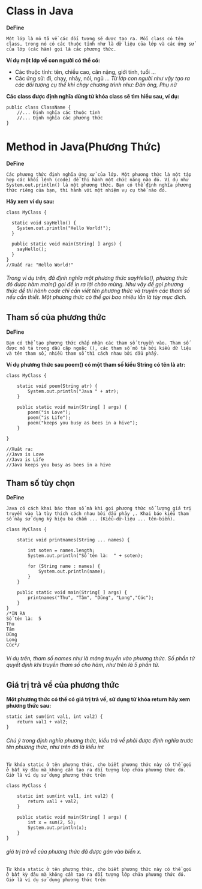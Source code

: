 # Class in Java
**DeFine**

```Một lớp là mô tả về các đối tượng sẽ được tạo ra. Mỗi class có tên class, trong nó có các thuộc tính như là dữ liệu của lớp và các ứng sử của lớp (các hàm) gọi là các phương thức.```

**Ví dụ một lớp về con người có thể có:**
- Các thuộc tính: tên, chiều cao, cân nặng, giới tính, tuổi ...
- Các ứng sử: đi, chạy, nhảy, nói, ngủ ...
	*Từ lớp con người như vậy tạo ra các đối tượng cụ thể khi chạy chương trình như: Đàn ông, Phụ nữ*
	
**Các class được định nghĩa dùng từ khóa class sẽ tìm hiểu sau, ví dụ:**

```
public class ClassName {
    //... Định nghĩa các thuộc tính
    //... Định nghĩa các phương thức
}
```
# Method in Java(Phương Thức)
**DeFine**

```Các phương thức định nghĩa ứng xử của lớp. Một phương thức là một tập hợp các khối lệnh (code) để thi hành một chức năng nào đó. Ví dụ như System.out.println() là một phương thức. Bạn có thể định nghĩa phương thức riêng của bạn, thi hành với một nhiệm vụ cụ thể nào đó.```

**Hãy xem ví dụ sau:**
```
class MyClass {

  static void sayHello() {
    System.out.println("Hello World!");
  }

  public static void main(String[ ] args) {
    sayHello();
  }
}
//Xuất ra: "Hello World!"
```
###### Trong ví dụ trên, đã định nghĩa một phương thức sayHello(), phương thức đó được hàm main() gọi để in ra lời chào mừng. Như vậy để gọi phương thức để thi hành code chỉ cần viết tên phương thức và truyền các tham số nếu cần thiết. Một phương thức có thể gọi bao nhiêu lần là tùy mục đích.

## Tham số của phương thức

**DeFine**

```Bạn có thể tạo phương thức chấp nhận các tham số truyền vào. Tham số được mô tả trong dấu cặp ngoặc (), các tham số mô tả bởi kiểu dữ liệu và tên tham số, nhiều tham số thì cách nhau bởi dấu phẩy.```

**Ví dụ phương thức sau poem() có một tham số kiểu String có tên là atr:**

```
class MyClass {

    static void poem(String atr) {
        System.out.println("Java " + atr);
    }

    public static void main(String[ ] args) {
        poem("is Love");
        poem("is Life");
        poem("keeps you busy as bees in a hive");
    }

}

//Xuât ra:
//Java is Love
//Java is Life
//Java keeps you busy as bees in a hive
```
## Tham số tùy chọn

**DeFine**

```Java có cách khai báo tham số mà khi gọi phương thức số lượng giá trị truyền vào là tùy thích cách nhau bởi dấu phảy ,. Khai báo kiểu tham số này sử dụng ký hiệu ba chấm ... (Kiểu-dữ-liệu ... tên-biến).```

```
class MyClass {

    static void printnames(String ... names) {

        int soten = names.length;
        System.out.println("Số tên là:  " + soten);

        for (String name : names) {
            System.out.println(name);
        }
    }

    public static void main(String[ ] args) {
        printnames("Thu", "Tâm", "Dũng", "Long","Cúc");
    }
}
/*IN RA
Số tên là:  5
Thu
Tâm
Dũng
Long
Cúc*/
```
###### Ví dụ trên, tham số names như là mảng truyền vào phương thức. Số phần tử quyết định khi truyền tham số cho hàm, như trên là 5 phần tử.

## Giá trị trả về của phương thức

**Một phương thức có thể có giá trị trả về, sử dụng từ khóa return hãy xem phương thức sau:**

```
static int sum(int val1, int val2) {
    return val1 + val2;
}
```
###### Chú ý trong định nghĩa phương thức, kiểu trả về phải được định nghĩa trước tên phương thức, như trên đó là kiểu int

```Từ khóa static ở tên phương thức, cho biết phương thức này có thể gọi ở bất kỳ đâu mà không cần tạo ra đối tượng lớp chứa phương thức đó. Giờ là ví dụ sử dụng phương thức trên```

```
class MyClass {

    static int sum(int val1, int val2) {
        return val1 + val2;
    }

    public static void main(String[ ] args) {
        int x = sum(2, 5);
        System.out.println(x);
    }
}

```

###### giá trị trả về của phương thức đã được gán vào biến x.

```Từ khóa static ở tên phương thức, cho biết phương thức này có thể gọi ở bất kỳ đâu mà không cần tạo ra đối tượng lớp chứa phương thức đó. Giờ là ví dụ sử dụng phương thức trên```
